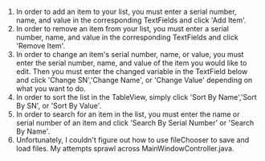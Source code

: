 1) In order to add an item to your list, you must enter a serial number, name, and value in the corresponding TextFields and click 'Add Item'.
2) In order to remove an item from your list, you must enter a serial number, name, and value in the corresponding TextFields and click 'Remove Item'.
3) In order to change an item's serial number, name, or value, you must enter the serial number, name, and value of the item you would like to edit. Then you must enter the changed variable in the TextField below and click 'Change SN','Change Name', or 'Change Value' depending on what you want to do.
4) In order to sort the list in the TableView, simply click 'Sort By Name','Sort By SN', or 'Sort By Value'.
5) In order to search for an item in the list, you must enter the name or serial number of an item and click 'Search By Serial Number' or 'Search By Name'.
6) Unfortunately, I couldn't figure out how to use fileChooser to save and load files. My attempts sprawl across MainWindowController.java.